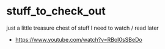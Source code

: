 # stuff_to_check_out
just a little treasure chest of stuff I need to watch / read later

* https://www.youtube.com/watch?v=RBoI0sSBeDo
